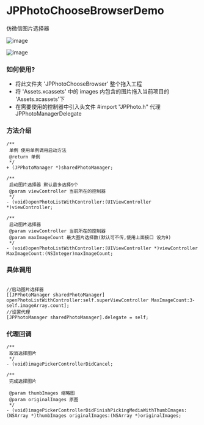 # JPPhotoChooseBrowserDemo
仿微信图片选择器

![image](https://github.com/baiyidjp/JPPhotoChooseBrowserDemo/blob/master/JPPhotoChooseBrowserDemo/Image/choosephoto.gif)

![image](https://github.com/baiyidjp/JPPhotoChooseBrowserDemo/blob/master/JPPhotoChooseBrowserDemo/Image/choosephoto1.gif)

### 如何使用?

- 将此文件夹  'JPPhotoChooseBrowser' 整个拖入工程
- 将 'Assets.xcassets' 中的 images 内包含的图片拖入当前项目的 'Assets.xcassets'下
- 在需要使用的控制器中引入头文件  #import "JPPhoto.h"  代理 JPPhotoManagerDelegate
### 方法介绍

```
/**
 单例 使用单例调用启动方法
 @return 单例
 */
+ (JPPhotoManager *)sharedPhotoManager;
```
```
/**
 启动图片选择器 默认最多选择9个
 @param viewController 当前所在的控制器
 */
- (void)openPhotoListWithController:(UIViewController *)viewController;
```
```
/**
 启动图片选择器
 @param viewController 当前所在的控制器
 @param maxImageCount 最大图片选择数(默认可不传,使用上面接口 设为9)
 */
- (void)openPhotoListWithController:(UIViewController *)viewController MaxImageCount:(NSInteger)maxImageCount;
```
### 具体调用


```

//启动图片选择器
[[JPPhotoManager sharedPhotoManager] openPhotoListWithController:self.superViewController MaxImageCount:3-self.imageArray.count];
//设置代理
[JPPhotoManager sharedPhotoManager].delegate = self;

```

### 代理回调 

```
/**
 取消选择图片
 */
- (void)imagePickerControllerDidCancel;

/**
 完成选择图片

 @param thumbImages 缩略图
 @param originalImages 原图
 */
- (void)imagePickerControllerDidFinishPickingMediaWithThumbImages:(NSArray *)thumbImages originalImages:(NSArray *)originalImages;
```




